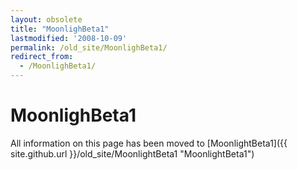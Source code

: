 ```yaml
---
layout: obsolete
title: "MoonlighBeta1"
lastmodified: '2008-10-09'
permalink: /old_site/MoonlighBeta1/
redirect_from:
  - /MoonlighBeta1/
---
```


MoonlighBeta1
=============

All information on this page has been moved to [MoonlightBeta1]({{ site.github.url }}/old_site/MoonlightBeta1 "MoonlightBeta1")

